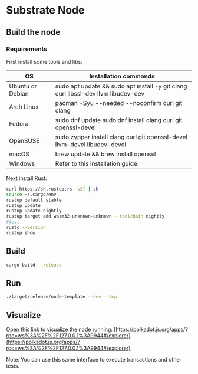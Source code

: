 # Substrate Node

## Build the node

### Requirements

First install some tools and libs:

| OS               | Installation commands                                                             |
|------------------|-----------------------------------------------------------------------------------|
| Ubuntu or Debian | sudo apt update && sudo apt install -y git clang curl libssl-dev llvm libudev-dev |
| Arch Linux       | pacman -Syu --needed --noconfirm curl git clang                                   |
| Fedora           | sudo dnf update sudo dnf install clang curl git openssl-devel                     |
| OpenSUSE         | sudo zypper install clang curl git openssl-devel llvm-devel libudev-devel         |
| macOS            | brew update && brew install openssl                                               |
| Windows          | Refer to this installation guide.                                                 |

Next install Rust:

```bash
curl https://sh.rustup.rs -sSf | sh
source ~/.cargo/env
rustup default stable
rustup update
rustup update nightly
rustup target add wasm32-unknown-unknown --toolchain nightly
#test
rustc --version
rustup show

```

## Build

```bash
cargo build --release

```

## Run

```bash
./target/release/node-template --dev --tmp

```

## Visualize

Open this link to visualize the node running:
[https://polkadot.js.org/apps/?rpc=ws%3A%2F%2F127.0.0.1%3A9944#/explorer](https://polkadot.js.org/apps/?rpc=ws%3A%2F%2F127.0.0.1%3A9944#/explorer)

Note: You can use this same interface to execute transactions and other tests.
